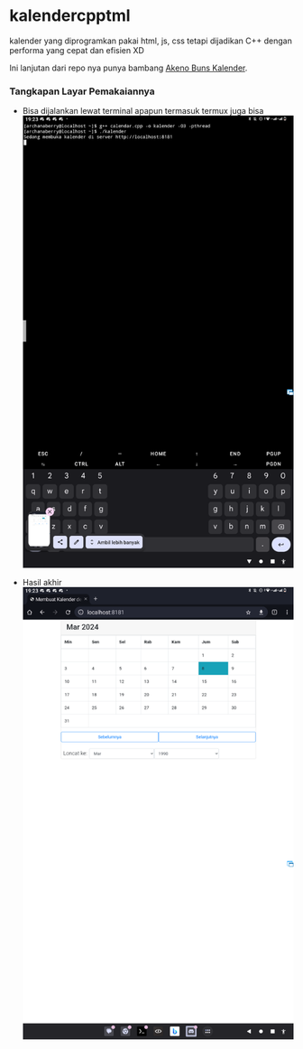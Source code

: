 # kalendercpptml
kalender yang diprogramkan pakai html, js, css tetapi dijadikan C++ dengan performa yang cepat dan efisien XD

Ini lanjutan dari repo nya punya bambang [Akeno Buns Kalender](https://github.com/gryzzlaycutzy121/Kalender-Indonesia).

### Tangkapan Layar Pemakaiannya

* Bisa dijalankan lewat terminal apapun termasuk termux juga bisa
![foto 1](archanaberry/screenshoot0.png)

* Hasil akhir
![foto 2](archanaberry/screenshoot1.png)
